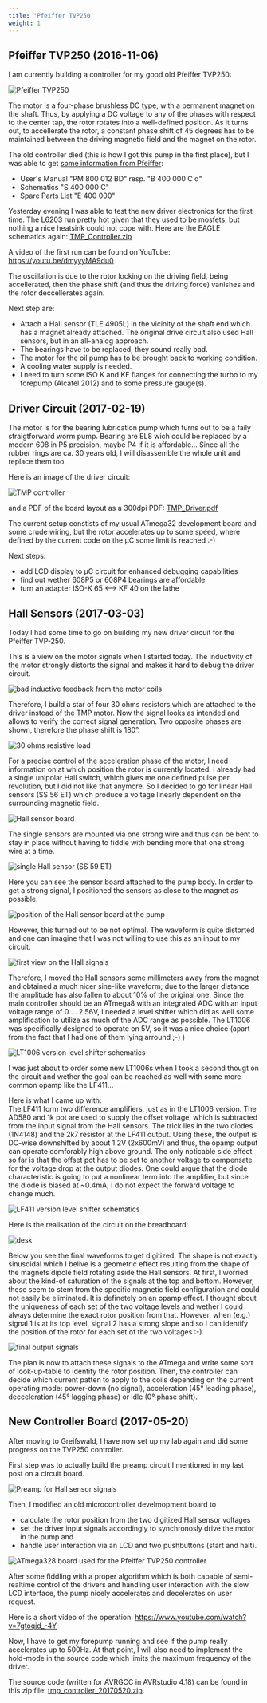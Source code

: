 ```yaml
---
title: 'Pfeiffer TVP250'
weight: 1
---
```


## Pfeiffer TVP250 (2016-11-06)

I am currently building a controller for my good old Pfeiffer TVP250:

![Pfeiffer TVP250](pfeiffer_oelseite_r.jpg)

The motor is a four-phase brushless DC type, with a permanent magnet on the shaft.
Thus, by applying a DC voltage to any of the phases with respect to the center tap, the rotor
rotates into a well-defined position. As it turns out, to accellerate the rotor, a constant phase
shift of 45 degrees has to be maintained between the driving magnetic field and the magnet on the rotor.

The old controller died (this is how I got this pump in the first place),
but I was able to get [some information from Pfeiffer](PM0012BD.pdf):
* User's Manual "PM 800 012 BD" resp. "B 400 000 C d"
* Schematics "S 400 000 C"
* Spare Parts List "E 400 000"

Yesterday evening I was able to test the new driver electronics for the first time.
The L6203 run pretty hot given that they used to be mosfets, but nothing a nice heatsink could not cope with.
Here are the EAGLE schematics again: [TMP_Controller.zip](TMP_Controller.zip)

A video of the first run can be found on YouTube: https://youtu.be/dmyyyMA9du0

The oscillation is due to the rotor locking on the driving field, being accellerated, then the phase shift
(and thus the driving force) vanishes and the rotor deccellerates again.

Next step are:
* Attach a Hall sensor (TLE 4905L) in the vicinity of the shaft end which has a magnet already attached.
  The original drive circuit also used Hall sensors, but in an all-analog approach.
* The bearings have to be replaced, they sound really bad.
* The motor for the oil pump has to be brought back to working condition.
* A cooling water supply is needed.
* I need to turn some ISO K and KF flanges for connecting the turbo to my forepump (Alcatel 2012) and to some pressure gauge(s).

## Driver Circuit (2017-02-19)

The motor is for the bearing lubrication pump which turns out to be a faily straigtforward worm pump.
Bearing are EL8 wich could be replaced by a modern 608 in P5 precision, maybe P4 if it is affordable...
Since all the rubber rings are ca. 30 years old, I will disassemble the whole unit and replace them too.

Here is an image of the driver circuit:

![TMP controller](TMP_Controller.png)

and a PDF of the board layout as a 300dpi PDF: [TMP_Driver.pdf](TMP_Driver.pdf)

The current setup constists of my usual ATmega32 development board and some crude wiring,
but the rotor accelerates up to some speed, where defined by the current code on the µC some limit is reached :-)

Next steps:
* add LCD display to µC circuit for enhanced debugging capabilities
* find out wether 608P5 or 608P4 bearings are affordable
* turn an adapter ISO-K 65 <--> KF 40 on the lathe

## Hall Sensors (2017-03-03)

Today I had some time to go on building my new driver circuit for the Pfeiffer TVP-250.

This is a view on the motor signals when I started today.
The inductivity of the motor strongly distorts the signal and makes it hard to debug the driver circuit.

![bad inductive feedback from the motor coils](00.jpg)

Therefore, I build a star of four 30 ohms resistors which are attached to the driver instead of the TMP motor.
Now the signal looks as intended and allows to verify the correct signal generation.
Two opposite phases are shown, therefore the phase shift is 180°.

![30 ohms resistive load](01.jpg)

For a precise control of the acceleration phase of the motor, I need information on at which position the rotor
is currently located. I already had a single unipolar Hall switch, which gives me one defined pulse per revolution,
but I did not like that anymore.
So I decided to go for linear Hall sensors (SS 56 ET) which produce a voltage linearly dependent on the
surrounding magnetic field.

![Hall sensor board](02.jpg) 	

The single sensors are mounted via one strong wire and thus can be bent to stay in place without having to
fiddle with bending more that one strong wire at a time.

![single Hall sensor (SS 59 ET)](03.jpg)

Here you can see the sensor board attached to the pump body.
In order to get a strong signal, I positioned the sensors as close to the magnet as possible.

![position of the Hall sensor board at the pump](04.jpg)

However, this turned out to be not optimal. The waveform is quite distorted and one can imagine
that I was not willing to use this as an input to my circuit.

![first view on the Hall signals](05.jpg)

Therefore, I moved the Hall sensors some millimeters away from the magnet and obtained a much nicer
sine-like waveform; due to the larger distance the amplitude has also fallen to about 10% of the original one.
Since the main controller should be an ATmega8 with an integrated ADC with an input voltage range of 0 ... 2.56V,
I needed a level shifter which did as well some amplification to utilize as much of the ADC range as possible.
The LT1006 was specifically designed to operate on 5V, so it was a nice choice (apart from the fact that I had one of them lying arround ;-) )

![LT1006 version level shifter schematics](10.jpg)

I was just about to order some new LT1006s when I took a second thougt on the circuit and wether the
goal can be reached as well with some more common opamp like the LF411...

Here is what I came up with:  
The LF411 form two difference amplifiers, just as in the LT1006 version.
The AD580 and 1k pot are used to supply the offset voltage, which is subtracted from the input signal from the Hall sensors.
The trick lies in the two diodes (1N4148) and the 2k7 resistor at the LF411 output.
Using these, the output is DC-wise downshifted by about 1.2V (2x600mV) and thus, the opamp output
can operate comforably high above ground. The only noticable side effect so far is that the offset pot has to be set
to another voltage to compensate for the voltage drop at the output diodes.
One could argue that the diode characteristic is going to put a nonlinear term into the amplifier,
but since the diode is biased at ~0.4mA, I do not expect the forward voltage to change much.

![LF411 version level shifter schematics](11.jpg)

Here is the realisation of the circuit on the breadboard:

![desk](08.jpg)

Below you see the final waveforms to get digitized. The shape is not exactly sinusoidal which I belive
is a geometric effect resulting from the shape of the magnets dipole field rotating aside the Hall sensors.
At first, I worried about the kind-of saturation of the signals at the top and bottom.
However, these seem to stem from the specific magnetic field configuration and could not easily be eliminated.
It is definetely on an opamp effect. I thought about the uniqueness of each set of the two voltage levels
and wether I could always determine the exact rotor position from that.
However, when (e.g.) signal 1 is at its top level, signal 2 has a strong slope and so I can identify
the position of the rotor for each set of the two voltages :-)

![final output signals](09.jpg)

The plan is now to attach these signals to the ATmega and write some sort of look-up-table to identify the rotor position.
Then, the controller can decide which current patten to apply to the coils depending on the current operating mode:
power-down (no signal), acceleration (45° leading phase), decceleration (45° lagging phase) or idle (0° phase shift).

## New Controller Board (2017-05-20)

After moving to Greifswald, I have now set up my lab again and did some progress on the TVP250 controller.

First step was to actually build the preamp circuit I mentioned in my last post on a circuit board.

![Preamp for Hall sensor signals](preamp.jpg)

Then, I modified an old microcontroller develmopment board to
* calculate the rotor position from the two digitized Hall sensor voltages
* set the driver input signals accordingly to synchronosly drive the motor in the pump and
* handle user interaction via an LCD and two pushbuttons (start and halt).

![ATmega328 board used for the Pfeiffer TVP250 controller](controller.jpg)

After some fiddling with a proper algorithm which is both capable of semi-realtime control of the drivers
and handling user interaction with the slow LCD interface, the pump nicely accelerates and decelerates on user request.

Here is a short video of the operation: https://www.youtube.com/watch?v=7gtoqjd_-4Y

Now, I have to get my forepump running and see if the pump really accelerates up to 500Hz.
At that point, I will also need to implement the hold-mode in the source code which limits the maximum frequency of the driver.

The source code (written for AVRGCC in AVRstudio 4.18) can be found in this zip file: [tmp_controller_20170520.zip](tmp_controller_20170520.zip).

